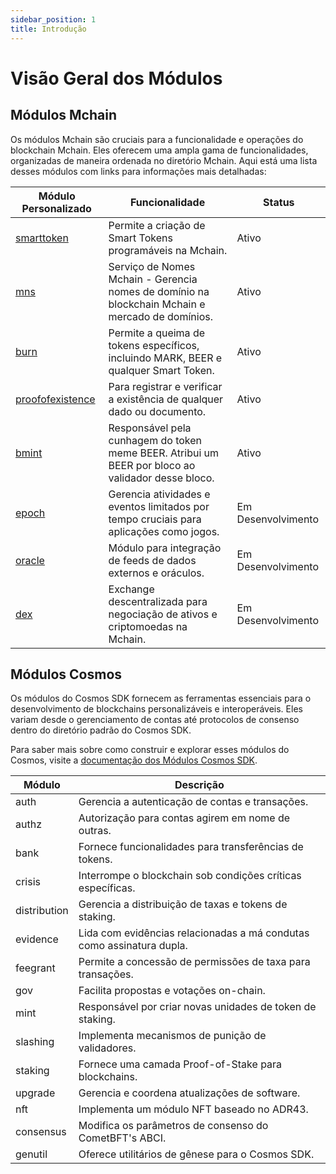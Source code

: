 ```yaml
---
sidebar_position: 1
title: Introdução
---
```


# Visão Geral dos Módulos

## Módulos Mchain

Os módulos Mchain são cruciais para a funcionalidade e operações do blockchain Mchain. Eles oferecem uma ampla gama de funcionalidades, organizadas de maneira ordenada no diretório Mchain. Aqui está uma lista desses módulos com links para informações mais detalhadas:

| Módulo Personalizado                    | Funcionalidade                                                                                                  | Status            |
|-----------------------------------------|-----------------------------------------------------------------------------------------------------------------|-------------------|
| [smarttoken](./smarttoken)              | Permite a criação de Smart Tokens programáveis na Mchain.                                                       | Ativo             |
| [mns](./mns)                            | Serviço de Nomes Mchain - Gerencia nomes de domínio na blockchain Mchain e mercado de domínios.                 | Ativo             |
| [burn](./burn)                          | Permite a queima de tokens específicos, incluindo MARK, BEER e qualquer Smart Token.                            | Ativo             |
| [proofofexistence](./proofofexistence)  | Para registrar e verificar a existência de qualquer dado ou documento.                                          | Ativo             |
| [bmint](./bmint)                        | Responsável pela cunhagem do token meme BEER. Atribui um BEER por bloco ao validador desse bloco.               | Ativo             |
| [epoch](./epoch)                        | Gerencia atividades e eventos limitados por tempo cruciais para aplicações como jogos.                          | Em Desenvolvimento |
| [oracle](./oracle)                      | Módulo para integração de feeds de dados externos e oráculos.                                                   | Em Desenvolvimento |
| [dex](./dex)                            | Exchange descentralizada para negociação de ativos e criptomoedas na Mchain.                                    | Em Desenvolvimento |

## Módulos Cosmos

Os módulos do Cosmos SDK fornecem as ferramentas essenciais para o desenvolvimento de blockchains personalizáveis e interoperáveis. Eles variam desde o gerenciamento de contas até protocolos de consenso dentro do diretório padrão do Cosmos SDK.

Para saber mais sobre como construir e explorar esses módulos do Cosmos, visite a [documentação dos Módulos Cosmos SDK](https://docs.cosmos.network/main/build/modules).

| Módulo         | Descrição                                                                        |
|----------------|----------------------------------------------------------------------------------|
| auth           | Gerencia a autenticação de contas e transações.                                  |
| authz          | Autorização para contas agirem em nome de outras.                                |
| bank           | Fornece funcionalidades para transferências de tokens.                           |
| crisis         | Interrompe o blockchain sob condições críticas específicas.                      |
| distribution   | Gerencia a distribuição de taxas e tokens de staking.                             |
| evidence       | Lida com evidências relacionadas a má condutas como assinatura dupla.            |
| feegrant       | Permite a concessão de permissões de taxa para transações.                        |
| gov            | Facilita propostas e votações on-chain.                                          |
| mint           | Responsável por criar novas unidades de token de staking.                        |
| slashing       | Implementa mecanismos de punição de validadores.                                 |
| staking        | Fornece uma camada Proof-of-Stake para blockchains.                              |
| upgrade        | Gerencia e coordena atualizações de software.                                    |
| nft            | Implementa um módulo NFT baseado no ADR43.                                       |
| consensus      | Modifica os parâmetros de consenso do CometBFT's ABCI.                           |
| genutil        | Oferece utilitários de gênese para o Cosmos SDK.                                 |
